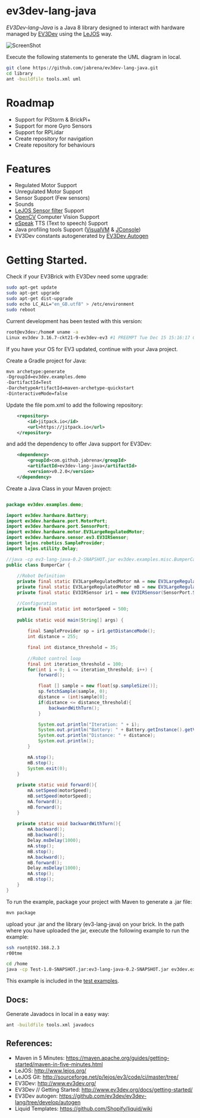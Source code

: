 # ev3dev-lang-java

*EV3Dev-lang-Java* is a Java 8 library designed to interact with hardware managed by [EV3Dev](http://www.ev3dev.org/) using the [LeJOS](http://www.lejos.org/) way.

![ScreenShot](https://raw.githubusercontent.com/jabrena/ev3dev-lang-java/master/docs/uml/graph.png)

Execute the following statements to generate the UML diagram in local.

``` bash
git clone https://github.com/jabrena/ev3dev-lang-java.git
cd library
ant -buildfile tools.xml uml
```

# Roadmap

* Support for PiStorm & BrickPi+
* Support for more Gyro Sensors
* Support for RPLidar
* Create repository for navigation
* Create repository for behaviours

# Features

* Regulated Motor Support
* Unregulated Motor Support
* Sensor Support (Few sensors)
* Sounds
* [LeJOS Sensor filter](http://sourceforge.net/p/lejos/wiki/Sensor%20Framework/) Support
* [OpenCV](http://opencv.org/) Computer Vision Support
* [eSpeak](http://espeak.sourceforge.net/) TTS (Text to speech) Support
* Java profiling tools Support ([VisualVM](https://visualvm.java.net/) & [JConsole](http://docs.oracle.com/javase/7/docs/technotes/guides/management/jconsole.html))
* EV3Dev constants autogenerated by [EV3Dev Autogen](https://github.com/ev3dev/ev3dev-lang/tree/develop/autogen)

# Getting Started.

Check if your EV3Brick with EV3Dev need some upgrade:

``` bash
sudo apt-get update
sudo apt-get upgrade
sudo apt-get dist-upgrade
sudo echo LC_ALL="en_GB.utf8" > /etc/environment 
sudo reboot
```

Current development has been tested with this version:

``` bash
root@ev3dev:/home# uname -a                            
Linux ev3dev 3.16.7-ckt21-9-ev3dev-ev3 #1 PREEMPT Tue Dec 15 15:16:17 CST 2015 armv5tejl GNU/Linux
```

If you have your OS for EV3 updated, continue with your Java project.

Create a Gradle project for Java:

``` bash
mvn archetype:generate 
-DgroupId=ev3dev.examples.demo 
-DartifactId=Test 
-DarchetypeArtifactId=maven-archetype-quickstart 
-DinteractiveMode=false
```

Update the file pom.xml to add the following repository:

``` xml
	<repository>
	    <id>jitpack.io</id>
	    <url>https://jitpack.io</url>
	</repository>
```

and add the dependency to offer Java support for EV3Dev:

``` xml
	<dependency>
	    <groupId>com.github.jabrena</groupId>
	    <artifactId>ev3dev-lang-java</artifactId>
	    <version>v0.2.0</version>
	</dependency>
```

Create a Java Class in your Maven project:


``` java

package ev3dev.examples.demo;

import ev3dev.hardware.Battery;
import ev3dev.hardware.port.MotorPort;
import ev3dev.hardware.port.SensorPort;
import ev3dev.hardware.motor.EV3LargeRegulatedMotor;
import ev3dev.hardware.sensor.ev3.EV3IRSensor;
import lejos.robotics.SampleProvider;
import lejos.utility.Delay;

//java -cp ev3-lang-java-0.2-SNAPSHOT.jar ev3dev.examples.misc.BumperCar
public class BumperCar {
    
    //Robot Definition
    private final static EV3LargeRegulatedMotor mA = new EV3LargeRegulatedMotor(MotorPort.A);
    private final static EV3LargeRegulatedMotor mB = new EV3LargeRegulatedMotor(MotorPort.B);
    private final static EV3IRSensor ir1 = new EV3IRSensor(SensorPort.S1);

    //Configuration
    private final static int motorSpeed = 500;
    
    public static void main(String[] args) {
        
        final SampleProvider sp = ir1.getDistanceMode();
        int distance = 255;

        final int distance_threshold = 35;
        
        //Robot control loop
        final int iteration_threshold = 100;
        for(int i = 0; i <= iteration_threshold; i++) {
            forward();

            float [] sample = new float[sp.sampleSize()];
            sp.fetchSample(sample, 0);
            distance = (int)sample[0];
            if(distance <= distance_threshold){
                backwardWithTurn();
            }

            System.out.println("Iteration: " + i);
            System.out.println("Battery: " + Battery.getInstance().getVoltage());
            System.out.println("Distance: " + distance);
            System.out.println();
        }

        mA.stop();
        mB.stop();
        System.exit(0);
    }
    
    private static void forward(){
        mA.setSpeed(motorSpeed);
        mB.setSpeed(motorSpeed);
        mA.forward();
        mB.forward();
    }
    
    private static void backwardWithTurn(){
        mA.backward();
        mB.backward();
        Delay.msDelay(1000);
        mA.stop();
        mB.stop();
        mA.backward();
        mB.forward();
        Delay.msDelay(1000);
        mA.stop();
        mB.stop();
    }
}


```

To run the example, package your project with Maven to generate a .jar file:

``` bash
mvn package
```

upload your .jar and the library (ev3-lang-java) on your brick. In the path where you have uploaded the jar, execute the following example to run the example:

``` bash
ssh root@192.168.2.3
r00tme
```


``` bash
cd /home
java -cp Test-1.0-SNAPSHOT.jar:ev3-lang-java-0.2-SNAPSHOT.jar ev3dev.examples.demo.BumperCar

```

This example is included in the [test examples](https://github.com/jabrena/ev3dev-lang-java/tree/master/library/src/test/java/ev3dev/examples).

## Docs:

Generate Javadocs in local in a easy way:

``` bash
ant -buildfile tools.xml javadocs
```

## References:

* Maven in 5 Minutes: https://maven.apache.org/guides/getting-started/maven-in-five-minutes.html
* LeJOS: http://www.lejos.org/
* LeJOS Git: http://sourceforge.net/p/lejos/ev3/code/ci/master/tree/ 
* EV3Dev: http://www.ev3dev.org/
* EV3Dev // Getting Started: http://www.ev3dev.org/docs/getting-started/
* EV3Dev autogen: https://github.com/ev3dev/ev3dev-lang/tree/develop/autogen
* Liquid Templates: https://github.com/Shopify/liquid/wiki
